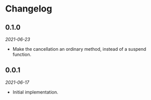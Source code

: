 Changelog
=========

0.1.0
----

_2021-06-23_

 - Make the cancellation an ordinary method, instead of a suspend function.

0.0.1
----

_2021-06-17_

 - Initial implementation.
